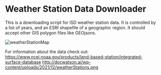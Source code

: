 # Weather Station Data Downloader

This is a downloading script for ISD weather station data.  It is controlled by a list of years, and an ESRI shapefile of a geographic region.  It should accept other GIS polygon files like GEOjsons.

![weatherStationMap](http://docwatson.ai/wp-content/uploads/2021/12/weatherStations.jpg)

For information about the data check out:
https://www.ncei.noaa.gov/products/land-based-station/integrated-surface-database
http://docwatson.ai/wp-content/uploads/2021/12/weatherStations.png
